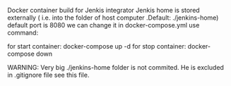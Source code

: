 Docker container build for Jenkis integrator
Jenkis home is stored externally ( i.e. into the folder of host computer .Default: ./jenkins-home)
default port is 8080
we can change it in docker-compose.yml
use command: 

for start container:
  docker-compose up -d
for stop container:
  docker-compose down

WARNING:
Very big ./jenkins-home folder is not commited.
He is excluded in .gitignore file see this file. 





